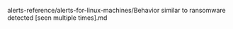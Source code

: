 alerts-reference/alerts-for-linux-machines/Behavior similar to ransomware detected [seen multiple times].md